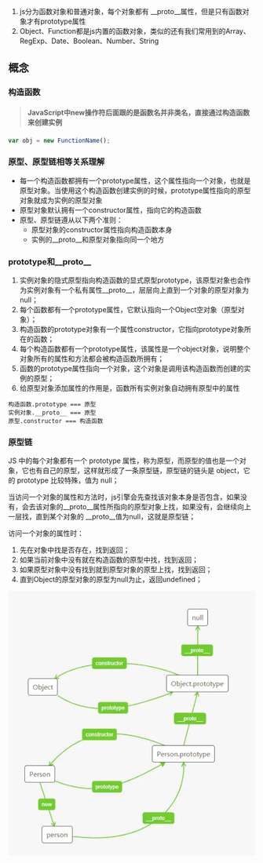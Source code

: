 1. js分为函数对象和普通对象，每个对象都有 __proto__属性，但是只有函数对象才有prototype属性
2. Object、Function都是js内置的函数对象，类似的还有我们常用到的Array、RegExp、Date、Boolean、Number、String
## 概念
### 构造函数
> ####  JavaScript中new操作符后面跟的是函数名并非类名，直接通过构造函数来创建实例

```js
var obj = new FunctionName();
```

### 原型、原型链相等关系理解

* 每一个构造函数都拥有一个prototype属性，这个属性指向一个对象，也就是原型对象。当使用这个构造函数创建实例的时候，prototype属性指向的原型对象就成为实例的原型对象
* 原型对象默认拥有一个constructor属性，指向它的构造函数
* 原型、原型链遵从以下两个准则：
  * 原型对象的constructor属性指向构造函数本身
  * 实例的__proto__和原型对象指向同一个地方



### prototype和__proto__

1. 实例对象的隐式原型指向构造函数的显式原型prototype，该原型对象也会作为实例对象有一个私有属性__proto__，层层向上直到一个对象的原型对象为null；
2. 每个函数都有一个prototype属性，它默认指向一个Object空对象（原型对象）；
3. 构造函数的prototype对象有一个属性constructor，它指向prototype对象所在的函数；
4. 每个构造函数都有一个prototype属性，该属性是一个object对象，说明整个对象所有的属性和方法都会被构造函数所拥有；
5. 函数的prototype属性指向一个对象，这个对象是调用该构造函数而创建的实例的原型；
6. 给原型对象添加属性的作用是，函数所有实例对象自动拥有原型中的属性

```
构造函数.prototype === 原型
实例对象.__proto__ === 原型
原型.constructor === 构造函数
```

### 原型链

JS 中的每个对象都有一个 prototype 属性，称为原型，而原型的值也是一个对象，它也有自己的原型，这样就形成了一条原型链，原型链的链头是 object，它的 prototype 比较特殊，值为 null；

当访问一个对象的属性和方法时，js引擎会先查找该对象本身是否包含，如果没有，会去该对象的__proto__属性所指向的原型对象上找，如果没有，会继续向上一层找，直到某个对象的 __proto__值为null，这就是原型链；

访问一个对象的属性时：

1. 先在对象中找是否存在，找到返回；
2. 如果当前对象中没有就在构造函数的原型中找，找到返回；
3. 如果原型对象中没有找到就到原型对象的原型上找，找到返回；
4. 直到Object的原型对象的原型为null为止，返回undefined；


![原型链](.\images\js\原型链.png)